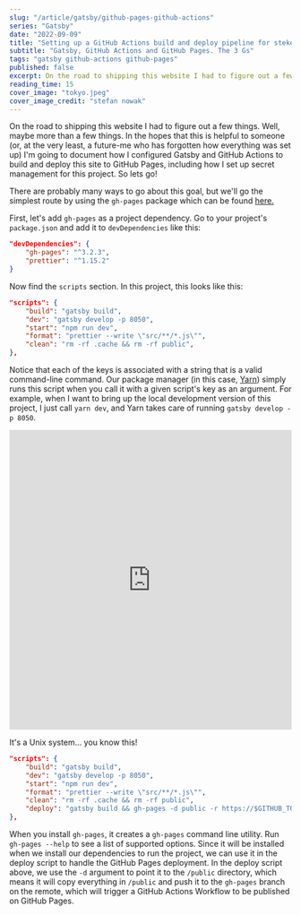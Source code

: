 ```yaml
---
slug: "/article/gatsby/github-pages-github-actions"
series: "Gatsby"
date: "2022-09-09"
title: "Setting up a GitHub Actions build and deploy pipeline for steken.dev"
subtitle: "Gatsby, GitHub Actions and GitHub Pages. The 3 Gs"
tags: "gatsby github-actions github-pages"
published: false
excerpt: On the road to shipping this website I had to figure out a few things. Well, maybe more than a few things. In the hopes that this is helpful to someone
reading_time: 15
cover_image: "tokyo.jpeg"
cover_image_credit: "stefan nowak"
---
```


On the road to shipping this website I had to figure out a few things. Well, maybe more than a few things. In the hopes that this is helpful to someone (or, at the very least, a future-me who has forgotten how everything was set up) I'm going to document how I configured Gatsby and GitHub Actions to build and deploy this site to GitHub Pages, including how I set up secret management for this project. So lets go!

There are probably many ways to go about this goal, but we'll go the simplest route by using the `gh-pages` package which can be found [here.](https://www.npmjs.com/package/gh-pages)

First, let's add `gh-pages` as a project dependency. Go to your project's `package.json` and add it to `devDependencies` like this:

```json
"devDependencies": {
    "gh-pages": "^3.2.3",
    "prettier": "^1.15.2"
}
```

Now find the `scripts` section. In this project, this looks like this:

```json
"scripts": {
    "build": "gatsby build",
    "dev": "gatsby develop -p 8050",
    "start": "npm run dev",
    "format": "prettier --write \"src/**/*.js\"",
    "clean": "rm -rf .cache && rm -rf public",
},
```

Notice that each of the keys is associated with a string that is a valid command-line command. Our package manager (in this case, [Yarn](https://yarnpkg.com/)) simply runs this script when you call it with a given script's key as an argument. For example, when I want to bring up the local development version of this project, I just call `yarn dev`, and Yarn takes care of running `gatsby develop -p 8050`.

<iframe src='https://gfycat.com/ifr/SparklingFittingAurochs' frameborder='0' scrolling='no' allowfullscreen width='100%' height='535'></iframe><p>It's a Unix system... you know this!</p>

```json
"scripts": {
    "build": "gatsby build",
    "dev": "gatsby develop -p 8050",
    "start": "npm run dev",
    "format": "prettier --write \"src/**/*.js\"",
    "clean": "rm -rf .cache && rm -rf public",
    "deploy": "gatsby build && gh-pages -d public -r https://$GITHUB_TOKEN@github.com/stefkn/steken.dev.git"
},
```

When you install `gh-pages`, it creates a `gh-pages` command line utility. Run `gh-pages --help` to see a list of supported options. Since it will be installed when we install our dependencies to run the project, we can use it in the deploy script to handle the GitHub Pages deployment. In the deploy script above, we use the `-d` argument to point it to the `/public` directory, which means it will copy everything in `/public` and push it to the `gh-pages` branch on the remote, which will trigger a GitHub Actions Workflow to be published on GitHub Pages.

